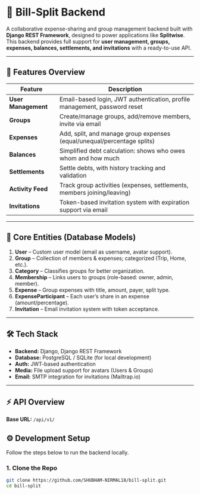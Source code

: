 # 💸 Bill-Split Backend

A collaborative expense-sharing and group management backend built with **Django REST Framework**, designed to power applications like **Splitwise**.  
This backend provides full support for **user management, groups, expenses, balances, settlements, and invitations** with a ready-to-use API.

---

## 🚀 Features Overview

| Feature          | Description                                                                 |
|------------------|-----------------------------------------------------------------------------|
| **User Management** | Email-based login, JWT authentication, profile management, password reset |
| **Groups**          | Create/manage groups, add/remove members, invite via email               |
| **Expenses**        | Add, split, and manage group expenses (equal/unequal/percentage splits)  |
| **Balances**        | Simplified debt calculation: shows who owes whom and how much            |
| **Settlements**     | Settle debts, with history tracking and validation                        |
| **Activity Feed**   | Track group activities (expenses, settlements, members joining/leaving)   |
| **Invitations**     | Token-based invitation system with expiration support via email           |

---

## 🧩 Core Entities (Database Models)

1. **User** – Custom user model (email as username, avatar support).
2. **Group** – Collection of members & expenses; categorized (Trip, Home, etc.).
3. **Category** – Classifies groups for better organization.
4. **Membership** – Links users to groups (role-based: owner, admin, member).
5. **Expense** – Group expenses with title, amount, payer, split type.
6. **ExpenseParticipant** – Each user’s share in an expense (amount/percentage).
7. **Invitation** – Email invitation system with token acceptance.

---

## 🛠️ Tech Stack

- **Backend:** Django, Django REST Framework
- **Database:** PostgreSQL / SQLite (for local development)
- **Auth:** JWT-based authentication
- **Media:** File upload support for avatars (Users & Groups)
- **Email:** SMTP integration for invitations (Mailtrap.io)

---

## ⚡ API Overview

**Base URL:** `/api/v1/`


## ⚙️ Development Setup

Follow the steps below to run the backend locally.

### 1. Clone the Repo
```bash
git clone https://github.com/SHUBHAM-NIRMAL18/bill-split.git
cd bill-split

